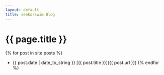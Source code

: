 ```yaml
---
layout: default
title: seekorswim Blog
---
```

# {{ page.title }}

{% for post in site.posts %}
* {{ post.date | date_to_string }} [{{ post.title }}]({{ post.url }})
{% endfor %}